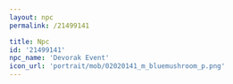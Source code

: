 ```yaml
---
layout: npc
permalink: /21499141

title: Npc
id: '21499141'
npc_name: 'Devorak Event'
icon_url: 'portrait/mob/02020141_m_bluemushroom_p.png'
---
```


